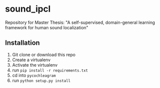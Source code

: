 # sound_ipcl
Repository for Master Thesis: "A self-supervised, domain-general learning framework for human sound localization"

## Installation
1. Git clone or download this repo
2. Create a virtualenv
3. Activate the virtualenv
4. run `pip install -r requirements.txt`
5. cd into `pycochleagram`
6. run `python setup.py install`
 